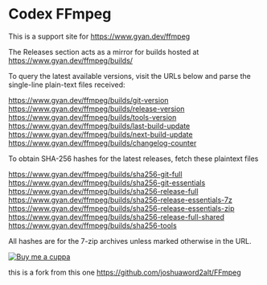 # Codex FFmpeg

This is a support site for https://www.gyan.dev/ffmpeg

The Releases section acts as a mirror for builds hosted at https://www.gyan.dev/ffmpeg/builds/

To query the latest available versions, visit the URLs below and parse the single-line plain-text files received:

https://www.gyan.dev/ffmpeg/builds/git-version  
https://www.gyan.dev/ffmpeg/builds/release-version  
https://www.gyan.dev/ffmpeg/builds/tools-version  
https://www.gyan.dev/ffmpeg/builds/last-build-update  
https://www.gyan.dev/ffmpeg/builds/next-build-update  
https://www.gyan.dev/ffmpeg/builds/changelog-counter  
  

To obtain SHA-256 hashes for the latest releases, fetch these plaintext files

https://www.gyan.dev/ffmpeg/builds/sha256-git-full  
https://www.gyan.dev/ffmpeg/builds/sha256-git-essentials  
https://www.gyan.dev/ffmpeg/builds/sha256-release-full  
https://www.gyan.dev/ffmpeg/builds/sha256-release-essentials-7z  
https://www.gyan.dev/ffmpeg/builds/sha256-release-essentials-zip  
https://www.gyan.dev/ffmpeg/builds/sha256-release-full-shared  
https://www.gyan.dev/ffmpeg/builds/sha256-tools  

All hashes are for the 7-zip archives unless marked otherwise in the URL.

[![Buy me a cuppa](../assets/bmc-192.png)](https://www.buymeacoffee.com/gyan)

this is a fork from this one https://github.com/joshuaword2alt/FFmpeg
